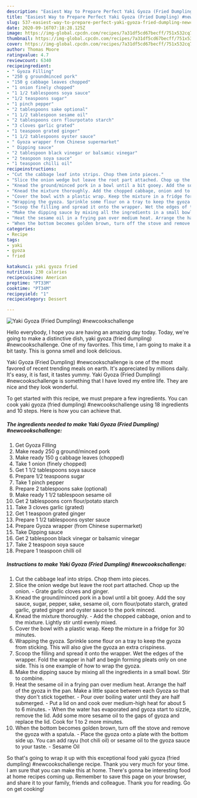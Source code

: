 ```yaml
---
description: "Easiest Way to Prepare Perfect Yaki Gyoza (Fried Dumpling) #newcookschallenge"
title: "Easiest Way to Prepare Perfect Yaki Gyoza (Fried Dumpling) #newcookschallenge"
slug: 537-easiest-way-to-prepare-perfect-yaki-gyoza-fried-dumpling-newcookschallenge
date: 2020-09-16T07:18:28.125Z
image: https://img-global.cpcdn.com/recipes/7a31df5cd67becff/751x532cq70/yaki-gyoza-fried-dumpling-newcookschallenge-recipe-main-photo.jpg
thumbnail: https://img-global.cpcdn.com/recipes/7a31df5cd67becff/751x532cq70/yaki-gyoza-fried-dumpling-newcookschallenge-recipe-main-photo.jpg
cover: https://img-global.cpcdn.com/recipes/7a31df5cd67becff/751x532cq70/yaki-gyoza-fried-dumpling-newcookschallenge-recipe-main-photo.jpg
author: Thomas Moore
ratingvalue: 4.7
reviewcount: 6340
recipeingredient:
- " Gyoza Filling"
- "250 g groundminced pork"
- "150 g cabbage leaves chopped"
- "1 onion finely chopped"
- "1 1/2 tablespoons soya sauce"
- "1/2 teaspoons sugar"
- "1 pinch pepper"
- "2 tablespoons sake optional"
- "1 1/2 tablespoon sesame oil"
- "2 tablespoons corn flourpotato starch"
- "3 cloves garlic grated"
- "1 teaspoon grated ginger"
- "1 1/2 tablespoons oyster sauce"
- " Gyoza wrapper from Chinese supermarket"
- " Dipping sauce"
- "2 tablespoon black vinegar or balsamic vinegar"
- "2 teaspoon soya sauce"
- "1 teaspoon chilli oil"
recipeinstructions:
- "Cut the cabbage leaf into strips. Chop them into pieces."
- "Slice the onion wedge but leave the root part attached. Chop up the onion. Grate garlic cloves and ginger."
- "Knead the ground/minced pork in a bowl until a bit gooey. Add the soy sauce, sugar, pepper, sake, sesame oil, corn flour/potato starch, grated garlic, grated ginger and oyster sauce to the pork minced."
- "Knead the mixture thoroughly. Add the chopped cabbage, onion and to the mixture. Lightly stir until evenly mixed."
- "Cover the bowl with a plastic wrap. Keep the mixture in a fridge for 30 minutes."
- "Wrapping the gyoza. Sprinkle some flour on a tray to keep the gyoza from sticking. This will also give the gyoza an extra crispiness."
- "Scoop the filling and spread it onto the wrapper. Wet the edges of the wrapper. Fold the wrapper in half and begin forming pleats only on one side. This is one example of how to wrap the gyoza."
- "Make the dipping sauce by mixing all the ingredients in a small bowl. Stir to combine."
- "Heat the sesame oil in a frying pan over medium heat. Arrange the half of the gyoza in the pan. Make a little space between each Gyoza so that they don&#39;t stick together. Pour over boiling water until they are half submerged. Put a lid on and cook over medium-high heat for about 5 to 6 minutes. When the water has evaporated and gyoza start to sizzle, remove the lid. Add some more sesame oil to the gaps of gyoza and replace the lid. Cook for 1 to 2 more minutes."
- "When the bottom becomes golden brown, turn off the stove and remove the gyoza with a spatula. Place the gyoza onto a plate with the bottom side up. You can add rayu (hot chili oil) or sesame oil to the gyoza sauce to your taste. Sesame Oil"
categories:
- Recipe
tags:
- yaki
- gyoza
- fried

katakunci: yaki gyoza fried 
nutrition: 230 calories
recipecuisine: American
preptime: "PT33M"
cooktime: "PT34M"
recipeyield: "1"
recipecategory: Dessert

---
```



![Yaki Gyoza (Fried Dumpling) #newcookschallenge](https://img-global.cpcdn.com/recipes/7a31df5cd67becff/751x532cq70/yaki-gyoza-fried-dumpling-newcookschallenge-recipe-main-photo.jpg)

Hello everybody, I hope you are having an amazing day today. Today, we're going to make a distinctive dish, yaki gyoza (fried dumpling) #newcookschallenge. One of my favorites. This time, I am going to make it a bit tasty. This is gonna smell and look delicious.

Yaki Gyoza (Fried Dumpling) #newcookschallenge is one of the most favored of recent trending meals on earth. It's appreciated by millions daily. It's easy, it is fast, it tastes yummy. Yaki Gyoza (Fried Dumpling) #newcookschallenge is something that I have loved my entire life. They are nice and they look wonderful.




To get started with this recipe, we must prepare a few ingredients. You can cook yaki gyoza (fried dumpling) #newcookschallenge using 18 ingredients and 10 steps. Here is how you can achieve that.

<!--inarticleads1-->

##### The ingredients needed to make Yaki Gyoza (Fried Dumpling) #newcookschallenge:

1. Get  Gyoza Filling
1. Make ready 250 g ground/minced pork
1. Make ready 150 g cabbage leaves (chopped)
1. Take 1 onion (finely chopped)
1. Get 1 1/2 tablespoons soya sauce
1. Prepare 1/2 teaspoons sugar
1. Take 1 pinch pepper
1. Prepare 2 tablespoons sake (optional)
1. Make ready 1 1/2 tablespoon sesame oil
1. Get 2 tablespoons corn flour/potato starch
1. Take 3 cloves garlic (grated)
1. Get 1 teaspoon grated ginger
1. Prepare 1 1/2 tablespoons oyster sauce
1. Prepare  Gyoza wrapper (from Chinese supermarket)
1. Take  Dipping sauce
1. Get 2 tablespoon black vinegar or balsamic vinegar
1. Take 2 teaspoon soya sauce
1. Prepare 1 teaspoon chilli oil




<!--inarticleads2-->

##### Instructions to make Yaki Gyoza (Fried Dumpling) #newcookschallenge:

1. Cut the cabbage leaf into strips. Chop them into pieces.
1. Slice the onion wedge but leave the root part attached. Chop up the onion. - Grate garlic cloves and ginger.
1. Knead the ground/minced pork in a bowl until a bit gooey. Add the soy sauce, sugar, pepper, sake, sesame oil, corn flour/potato starch, grated garlic, grated ginger and oyster sauce to the pork minced.
1. Knead the mixture thoroughly. - Add the chopped cabbage, onion and to the mixture. Lightly stir until evenly mixed.
1. Cover the bowl with a plastic wrap. Keep the mixture in a fridge for 30 minutes.
1. Wrapping the gyoza. Sprinkle some flour on a tray to keep the gyoza from sticking. This will also give the gyoza an extra crispiness.
1. Scoop the filling and spread it onto the wrapper. Wet the edges of the wrapper. Fold the wrapper in half and begin forming pleats only on one side. This is one example of how to wrap the gyoza.
1. Make the dipping sauce by mixing all the ingredients in a small bowl. Stir to combine.
1. Heat the sesame oil in a frying pan over medium heat. Arrange the half of the gyoza in the pan. Make a little space between each Gyoza so that they don&#39;t stick together. - Pour over boiling water until they are half submerged. - Put a lid on and cook over medium-high heat for about 5 to 6 minutes. - When the water has evaporated and gyoza start to sizzle, remove the lid. Add some more sesame oil to the gaps of gyoza and replace the lid. Cook for 1 to 2 more minutes.
1. When the bottom becomes golden brown, turn off the stove and remove the gyoza with a spatula. - Place the gyoza onto a plate with the bottom side up. You can add rayu (hot chili oil) or sesame oil to the gyoza sauce to your taste. - Sesame Oil




So that's going to wrap it up with this exceptional food yaki gyoza (fried dumpling) #newcookschallenge recipe. Thank you very much for your time. I am sure that you can make this at home. There's gonna be interesting food at home recipes coming up. Remember to save this page on your browser, and share it to your family, friends and colleague. Thank you for reading. Go on get cooking!
